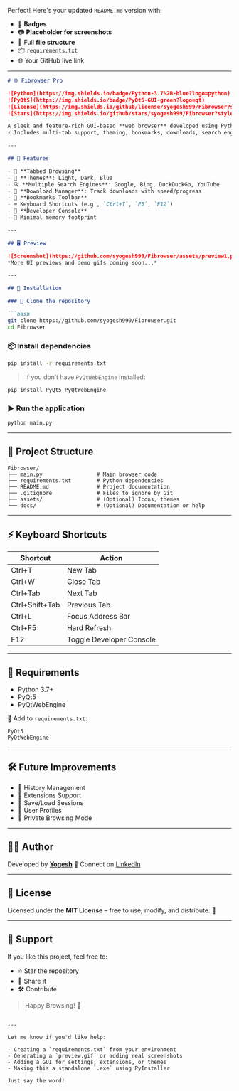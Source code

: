 Perfect! Here's your updated `README.md` version with:

* 🎯 **Badges**
* 📷 **Placeholder for screenshots**
* 📁 Full **file structure**
* 📦 `requirements.txt`
* 🌐 Your GitHub live link

---

````markdown
# 🌐 Fibrowser Pro

![Python](https://img.shields.io/badge/Python-3.7%2B-blue?logo=python)
![PyQt5](https://img.shields.io/badge/PyQt5-GUI-green?logo=qt)
![License](https://img.shields.io/github/license/syogesh999/Fibrowser?style=flat)
![Stars](https://img.shields.io/github/stars/syogesh999/Fibrowser?style=social)

A sleek and feature-rich GUI-based **web browser** developed using Python and PyQt5.  
⚡️ Includes multi-tab support, theming, bookmarks, downloads, search engine switching, developer tools, and more.

---

## 📌 Features

- 🧭 **Tabbed Browsing**
- 🎨 **Themes**: Light, Dark, Blue
- 🔍 **Multiple Search Engines**: Google, Bing, DuckDuckGo, YouTube
- 💾 **Download Manager**: Track downloads with speed/progress
- 🔖 **Bookmarks Toolbar**
- ⌨️ Keyboard Shortcuts (e.g., `Ctrl+T`, `F5`, `F12`)
- 🔧 **Developer Console**
- 🧪 Minimal memory footprint

---

## 🖥 Preview

![Screenshot](https://github.com/syogesh999/Fibrowser/assets/preview1.png)  
*More UI previews and demo gifs coming soon...*

---

## 🚀 Installation

### 🔁 Clone the repository

```bash
git clone https://github.com/syogesh999/Fibrowser.git
cd Fibrowser
````

### 📦 Install dependencies

```bash
pip install -r requirements.txt
```

> If you don’t have `PyQtWebEngine` installed:

```bash
pip install PyQt5 PyQtWebEngine
```

### ▶️ Run the application

```bash
python main.py
```

---

## 📁 Project Structure

```
Fibrowser/
├── main.py                 # Main browser code
├── requirements.txt        # Python dependencies
├── README.md               # Project documentation
├── .gitignore              # Files to ignore by Git
├── assets/                 # (Optional) Icons, themes
└── docs/                   # (Optional) Documentation or help
```

---

## ⚡ Keyboard Shortcuts

| Shortcut       | Action                   |
| -------------- | ------------------------ |
| Ctrl+T         | New Tab                  |
| Ctrl+W         | Close Tab                |
| Ctrl+Tab       | Next Tab                 |
| Ctrl+Shift+Tab | Previous Tab             |
| Ctrl+L         | Focus Address Bar        |
| Ctrl+F5        | Hard Refresh             |
| F12            | Toggle Developer Console |

---

## 📜 Requirements

* Python 3.7+
* PyQt5
* PyQtWebEngine

📌 Add to `requirements.txt`:

```
PyQt5
PyQtWebEngine
```

---

## 🛠 Future Improvements

* 📑 History Management
* 🧩 Extensions Support
* 📁 Save/Load Sessions
* 👤 User Profiles
* 🧪 Private Browsing Mode

---

## 👨‍💻 Author

Developed by **[Yogesh](https://github.com/syogesh999)**
🔗 Connect on [LinkedIn](https://www.linkedin.com/in/your-profile)

---

## 📄 License

Licensed under the **MIT License** – free to use, modify, and distribute. 🙌

---

## 🌟 Support

If you like this project, feel free to:

* ⭐️ Star the repository
* 🔁 Share it
* 🛠 Contribute

> Happy Browsing! 🚀

```

---

Let me know if you'd like help:

- Creating a `requirements.txt` from your environment  
- Generating a `preview.gif` or adding real screenshots  
- Adding a GUI for settings, extensions, or themes  
- Making this a standalone `.exe` using PyInstaller  

Just say the word!
```
